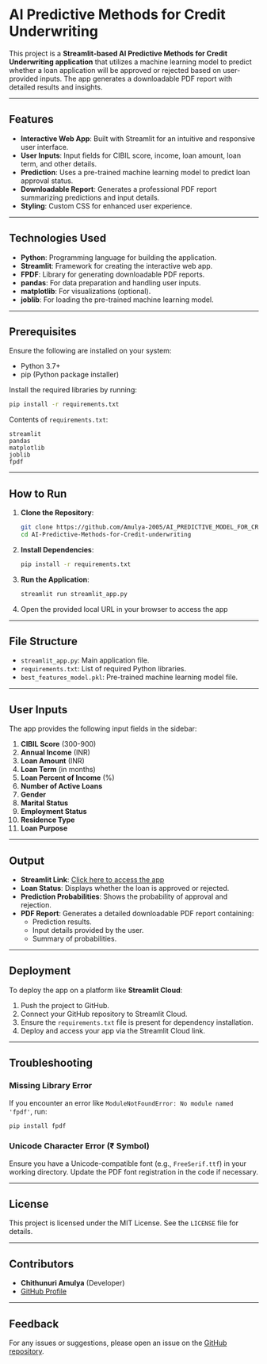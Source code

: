 # AI Predictive Methods for Credit Underwriting

This project is a **Streamlit-based AI Predictive Methods for Credit Underwriting application** that utilizes a machine learning model to predict whether a loan application will be approved or rejected based on user-provided inputs. The app generates a downloadable PDF report with detailed results and insights.

---

## Features

- **Interactive Web App**: Built with Streamlit for an intuitive and responsive user interface.
- **User Inputs**: Input fields for CIBIL score, income, loan amount, loan term, and other details.
- **Prediction**: Uses a pre-trained machine learning model to predict loan approval status.
- **Downloadable Report**: Generates a professional PDF report summarizing predictions and input details.
- **Styling**: Custom CSS for enhanced user experience.

---

## Technologies Used

- **Python**: Programming language for building the application.
- **Streamlit**: Framework for creating the interactive web app.
- **FPDF**: Library for generating downloadable PDF reports.
- **pandas**: For data preparation and handling user inputs.
- **matplotlib**: For visualizations (optional).
- **joblib**: For loading the pre-trained machine learning model.

---

## Prerequisites

Ensure the following are installed on your system:

- Python 3.7+
- pip (Python package installer)

Install the required libraries by running:
```bash
pip install -r requirements.txt
```

Contents of `requirements.txt`:
```
streamlit
pandas
matplotlib
joblib
fpdf
```

---

## How to Run

1. **Clone the Repository**:
   ```bash
   git clone https://github.com/Amulya-2005/AI_PREDICTIVE_MODEL_FOR_CREDIT_UNDERWRITING-1.git
   cd AI-Predictive-Methods-for-Credit-underwriting
   ```

2. **Install Dependencies**:
   ```bash
   pip install -r requirements.txt
   ```

3. **Run the Application**:
   ```bash
   streamlit run streamlit_app.py
   ```

4. Open the provided local URL in your browser to access the app

---

## File Structure

- `streamlit_app.py`: Main application file.
- `requirements.txt`: List of required Python libraries.
- `best_features_model.pkl`: Pre-trained machine learning model file.

---

## User Inputs

The app provides the following input fields in the sidebar:

1. **CIBIL Score** (300-900)
2. **Annual Income** (INR)
3. **Loan Amount** (INR)
4. **Loan Term** (in months)
5. **Loan Percent of Income** (%)
6. **Number of Active Loans**
7. **Gender**
8. **Marital Status**
9. **Employment Status**
10. **Residence Type**
11. **Loan Purpose**

---

## Output

- **Streamlit Link**: [Click here to access the app](https://aipredictivemodelforcreditunderwriting-1-bs8n5q7qjtztrclfkuqfc.streamlit.app/)
- **Loan Status**: Displays whether the loan is approved or rejected.
- **Prediction Probabilities**: Shows the probability of approval and rejection.
- **PDF Report**: Generates a detailed downloadable PDF report containing:
  - Prediction results.
  - Input details provided by the user.
  - Summary of probabilities.

---

## Deployment

To deploy the app on a platform like **Streamlit Cloud**:

1. Push the project to GitHub.
2. Connect your GitHub repository to Streamlit Cloud.
3. Ensure the `requirements.txt` file is present for dependency installation.
4. Deploy and access your app via the Streamlit Cloud link.

---

## Troubleshooting

### Missing Library Error
If you encounter an error like `ModuleNotFoundError: No module named 'fpdf'`, run:
```bash
pip install fpdf
```

### Unicode Character Error (₹ Symbol)
Ensure you have a Unicode-compatible font (e.g., `FreeSerif.ttf`) in your working directory. Update the PDF font registration in the code if necessary.

---

## License

This project is licensed under the MIT License. See the `LICENSE` file for details.

---

## Contributors

- **Chithunuri Amulya** (Developer)
- [GitHub Profile]((https://github.com/Amulya-2005))

---

## Feedback

For any issues or suggestions, please open an issue on the [GitHub repository](https://github.com/Amulya-2005/AI_PREDICTIVE_MODEL_FOR_CREDIT_UNDERWRITING-1).

